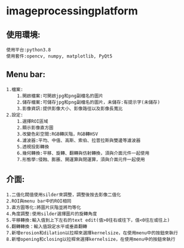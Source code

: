 # imageprocessingplatform
## 使用環境:
    使用平台:python3.8
    使用套件:opencv, numpy, matplotlib, PyQt5
## Menu bar:
    1.檔案:
        1.開啟檔案:可開啟jpg和png副檔名的圖片
        2.儲存檔案:可儲存jpg和png副檔名的圖片，未儲存:有提示字(未儲存)
        3.影像資訊:提供影像大小、影像路徑以及影像長寬比
    2.設定:
        1.選擇ROI區域
        2.顯示影像直方圖
        3.改變色彩空間:RGB轉灰階，RGB轉HSV
        4.濾波器:平均、中值、高斯、索伯、拉普拉斯與雙邊等濾波器
        5.透視投影轉換
        6.幾何轉換:平移、旋轉、翻轉與仿射轉換，須與介面元件一起使用
        7.形態學:侵蝕、膨脹、開運算與閉運算，須與介面元件一起使用
## 介面:
    1.二值化閥值使用silder來調整，調整後按去影像二值化
    2.ROI與menu bar中的ROI相同
    3.直方圖等化:將圖片灰階並將均等化
    4.角度調整:使用silder選擇圖片的旋轉角度
    5.平移轉換:輸入值到上下左右的text edit(值>0往右或往下，值<0往左或往上)
    6.翻轉轉換：輸入值設定水平或垂直翻轉
    7.新增erosion和dilation以拉桿來選擇kernelsize，在使用menu中的按鈕來執行
    8.新增opening和closing以拉桿來選擇kernelsize，在使用menu中的按鈕來執行
